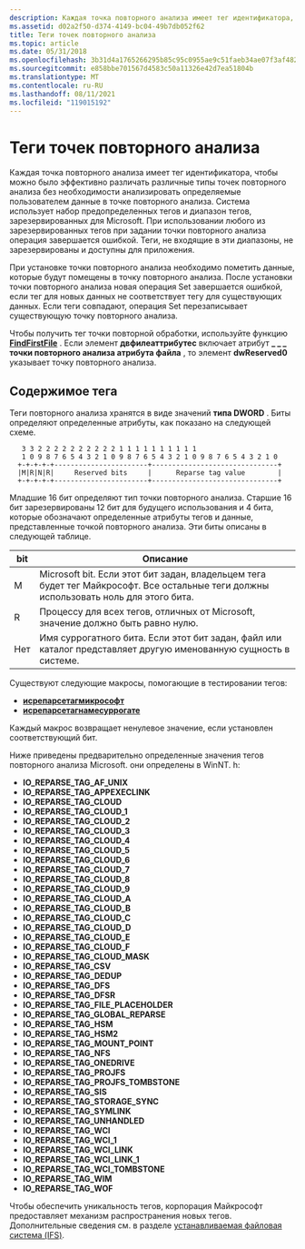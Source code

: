 ```yaml
---
description: Каждая точка повторного анализа имеет тег идентификатора, чтобы можно было эффективно различать различные типы точек повторного анализа без необходимости анализировать определяемые пользователем данные в точке повторного анализа.
ms.assetid: d02a2f50-d374-4149-bc04-49b7db052f62
title: Теги точек повторного анализа
ms.topic: article
ms.date: 05/31/2018
ms.openlocfilehash: 3b31d4a1765266295b85c95c0955ae9c51faeb34ae07f3af48288a17a50f2166
ms.sourcegitcommit: e858bbe701567d4583c50a11326e42d7ea51804b
ms.translationtype: MT
ms.contentlocale: ru-RU
ms.lasthandoff: 08/11/2021
ms.locfileid: "119015192"
---
```

# <a name="reparse-point-tags"></a>Теги точек повторного анализа

Каждая точка повторного анализа имеет тег идентификатора, чтобы можно было эффективно различать различные типы точек повторного анализа без необходимости анализировать определяемые пользователем данные в точке повторного анализа. Система использует набор предопределенных тегов и диапазон тегов, зарезервированных для Microsoft. При использовании любого из зарезервированных тегов при задании точки повторного анализа операция завершается ошибкой. Теги, не входящие в эти диапазоны, не зарезервированы и доступны для приложения.

При установке точки повторного анализа необходимо пометить данные, которые будут помещены в точку повторного анализа. После установки точки повторного анализа новая операция Set завершается ошибкой, если тег для новых данных не соответствует тегу для существующих данных. Если теги совпадают, операция Set перезаписывает существующую точку повторного анализа.

Чтобы получить тег точки повторной обработки, используйте функцию [**FindFirstFile**](/windows/desktop/api/FileAPI/nf-fileapi-findfirstfilea) . Если элемент **двфилеаттрибутес** включает атрибут **\_ \_ \_ точки повторного анализа атрибута файла** , то элемент **dwReserved0** указывает точку повторного анализа.

## <a name="tag-contents"></a>Содержимое тега

Теги повторного анализа хранятся в виде значений **типа DWORD** . Биты определяют определенные атрибуты, как показано на следующей схеме.

``` syntax
   3 3 2 2 2 2 2 2 2 2 2 2 1 1 1 1 1 1 1 1 1 1
   1 0 9 8 7 6 5 4 3 2 1 0 9 8 7 6 5 4 3 2 1 0 9 8 7 6 5 4 3 2 1 0
  +-+-+-+-+-----------------------+-------------------------------+
  |M|R|N|R|     Reserved bits     |      Reparse tag value        |
  +-+-+-+-+-----------------------+-------------------------------+
```

Младшие 16 бит определяют тип точки повторного анализа. Старшие 16 бит зарезервированы 12 бит для будущего использования и 4 бита, которые обозначают определенные атрибуты тегов и данные, представленные точкой повторного анализа. Эти биты описаны в следующей таблице.



| bit | Описание                                                                                                  |
|-----|--------------------------------------------------------------------------------------------------------------|
| M   | Microsoft bit. Если этот бит задан, владельцем тега будет тег Майкрософт. Все остальные теги должны использовать ноль для этого бита. |
| R   | Процессу для всех тегов, отличных от Microsoft, значение должно быть равно нулю.                                                           |
| Нет   | Имя суррогатного бита. Если этот бит задан, файл или каталог представляет другую именованную сущность в системе. |



 

Существуют следующие макросы, помогающие в тестировании тегов:

-   [**исрепарсетагмикрософт**](/windows/desktop/api/Winnt/nf-winnt-isreparsetagmicrosoft)
-   [**исрепарсетагнамесуррогате**](/windows/desktop/api/Winnt/nf-winnt-isreparsetagnamesurrogate)

Каждый макрос возвращает ненулевое значение, если установлен соответствующий бит.

Ниже приведены предварительно определенные значения тегов повторного анализа Microsoft. они определены в WinNT. h:

-   **IO_REPARSE_TAG_AF_UNIX**
-   **IO_REPARSE_TAG_APPEXECLINK**
-   **IO_REPARSE_TAG_CLOUD**
-   **IO_REPARSE_TAG_CLOUD_1**
-   **IO_REPARSE_TAG_CLOUD_2**
-   **IO_REPARSE_TAG_CLOUD_3**
-   **IO_REPARSE_TAG_CLOUD_4**
-   **IO_REPARSE_TAG_CLOUD_5**
-   **IO_REPARSE_TAG_CLOUD_6**
-   **IO_REPARSE_TAG_CLOUD_7**
-   **IO_REPARSE_TAG_CLOUD_8**
-   **IO_REPARSE_TAG_CLOUD_9**
-   **IO_REPARSE_TAG_CLOUD_A**
-   **IO_REPARSE_TAG_CLOUD_B**
-   **IO_REPARSE_TAG_CLOUD_C**
-   **IO_REPARSE_TAG_CLOUD_D**
-   **IO_REPARSE_TAG_CLOUD_E**
-   **IO_REPARSE_TAG_CLOUD_F**
-   **IO_REPARSE_TAG_CLOUD_MASK**
-   **IO_REPARSE_TAG_CSV**
-   **IO_REPARSE_TAG_DEDUP**
-   **IO_REPARSE_TAG_DFS**
-   **IO_REPARSE_TAG_DFSR**
-   **IO_REPARSE_TAG_FILE_PLACEHOLDER**
-   **IO_REPARSE_TAG_GLOBAL_REPARSE**
-   **IO_REPARSE_TAG_HSM**
-   **IO_REPARSE_TAG_HSM2**
-   **IO_REPARSE_TAG_MOUNT_POINT**
-   **IO_REPARSE_TAG_NFS**
-   **IO_REPARSE_TAG_ONEDRIVE**
-   **IO_REPARSE_TAG_PROJFS**
-   **IO_REPARSE_TAG_PROJFS_TOMBSTONE**
-   **IO_REPARSE_TAG_SIS**
-   **IO_REPARSE_TAG_STORAGE_SYNC**
-   **IO_REPARSE_TAG_SYMLINK**
-   **IO_REPARSE_TAG_UNHANDLED**
-   **IO_REPARSE_TAG_WCI**
-   **IO_REPARSE_TAG_WCI_1**
-   **IO_REPARSE_TAG_WCI_LINK**
-   **IO_REPARSE_TAG_WCI_LINK_1**
-   **IO_REPARSE_TAG_WCI_TOMBSTONE**
-   **IO_REPARSE_TAG_WIM**
-   **IO_REPARSE_TAG_WOF**

Чтобы обеспечить уникальность тегов, корпорация Майкрософт предоставляет механизм распространения новых тегов. Дополнительные сведения см. в разделе [устанавливаемая файловая система (IFS)](https://www.microsoft.com/whdc/devtools/ifskit/reparse.mspx).

 

 



